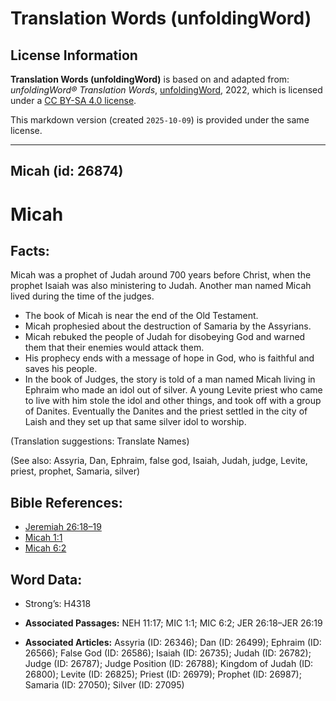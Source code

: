 # Translation Words (unfoldingWord)

## License Information

**Translation Words (unfoldingWord)** is based on and adapted from: _unfoldingWord® Translation Words_, [unfoldingWord](https://unfoldingword.org/utw), 2022, which is licensed under a [CC BY-SA 4.0 license](https://creativecommons.org/licenses/by-sa/4.0/legalcode.en).

This markdown version (created `2025-10-09`) is provided under the same license.



--------------------------------

## Micah (id: 26874)

Micah
=====

Facts:
------

Micah was a prophet of Judah around 700 years before Christ, when the prophet Isaiah was also ministering to Judah. Another man named Micah lived during the time of the judges.

* The book of Micah is near the end of the Old Testament.
* Micah prophesied about the destruction of Samaria by the Assyrians.
* Micah rebuked the people of Judah for disobeying God and warned them that their enemies would attack them.
* His prophecy ends with a message of hope in God, who is faithful and saves his people.
* In the book of Judges, the story is told of a man named Micah living in Ephraim who made an idol out of silver. A young Levite priest who came to live with him stole the idol and other things, and took off with a group of Danites. Eventually the Danites and the priest settled in the city of Laish and they set up that same silver idol to worship.

(Translation suggestions: Translate Names)

(See also: Assyria, Dan, Ephraim, false god, Isaiah, Judah, judge, Levite, priest, prophet, Samaria, silver)

Bible References:
-----------------

* [Jeremiah 26:18–19](https://ref.ly/Jer26:18-Jer26:19)
* [Micah 1:1](https://ref.ly/Mic1:1)
* [Micah 6:2](https://ref.ly/Mic6:2)

Word Data:
----------

* Strong’s: H4318

* **Associated Passages:** NEH 11:17; MIC 1:1; MIC 6:2; JER 26:18–JER 26:19
* **Associated Articles:** Assyria (ID: 26346); Dan (ID: 26499); Ephraim (ID: 26566); False God (ID: 26586); Isaiah (ID: 26735); Judah (ID: 26782); Judge (ID: 26787); Judge Position (ID: 26788); Kingdom of Judah (ID: 26800); Levite (ID: 26825); Priest (ID: 26979); Prophet (ID: 26987); Samaria (ID: 27050); Silver (ID: 27095)


